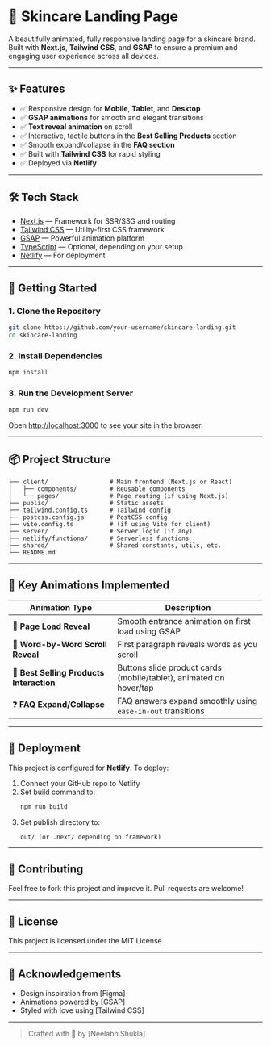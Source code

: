 # 🌿 Skincare Landing Page

A beautifully animated, fully responsive landing page for a skincare brand. Built with **Next.js**, **Tailwind CSS**, and **GSAP** to ensure a premium and engaging user experience across all devices.

---

## ✨ Features

- ✅ Responsive design for **Mobile**, **Tablet**, and **Desktop**
- ✅ **GSAP animations** for smooth and elegant transitions
- ✅ **Text reveal animation** on scroll
- ✅ Interactive, tactile buttons in the **Best Selling Products** section
- ✅ Smooth expand/collapse in the **FAQ section**
- ✅ Built with **Tailwind CSS** for rapid styling
- ✅ Deployed via **Netlify**

---

## 🛠 Tech Stack

- [Next.js](https://nextjs.org/) — Framework for SSR/SSG and routing  
- [Tailwind CSS](https://tailwindcss.com/) — Utility-first CSS framework  
- [GSAP](https://greensock.com/gsap/) — Powerful animation platform  
- [TypeScript](https://www.typescriptlang.org/) — Optional, depending on your setup  
- [Netlify](https://www.netlify.com/) — For deployment

---

## 🔧 Getting Started

### 1. Clone the Repository

```bash
git clone https://github.com/your-username/skincare-landing.git
cd skincare-landing
```

### 2. Install Dependencies

```bash
npm install
```

### 3. Run the Development Server

```bash
npm run dev
```

Open [http://localhost:3000](http://localhost:3000) to see your site in the browser.

---

## 📦 Project Structure

```
├── client/                 # Main frontend (Next.js or React)
│   ├── components/         # Reusable components
│   └── pages/              # Page routing (if using Next.js)
├── public/                 # Static assets
├── tailwind.config.ts      # Tailwind config
├── postcss.config.js       # PostCSS config
├── vite.config.ts          # (if using Vite for client)
├── server/                 # Server logic (if any)
├── netlify/functions/      # Serverless functions
├── shared/                 # Shared constants, utils, etc.
└── README.md
```

---

## 🎯 Key Animations Implemented

| Animation Type                            | Description |
|------------------------------------------|-------------|
| 💫 **Page Load Reveal**                   | Smooth entrance animation on first load using GSAP |
| 📝 **Word-by-Word Scroll Reveal**         | First paragraph reveals words as you scroll |
| 🧴 **Best Selling Products Interaction**  | Buttons slide product cards (mobile/tablet), animated on hover/tap |
| ❓ **FAQ Expand/Collapse**                | FAQ answers expand smoothly using `ease-in-out` transitions |

---

## 🚀 Deployment

This project is configured for **Netlify**. To deploy:

1. Connect your GitHub repo to Netlify
2. Set build command to:
   ```bash
   npm run build
   ```
3. Set publish directory to:
   ```
   out/ (or .next/ depending on framework)
   ```

---


## 🤝 Contributing

Feel free to fork this project and improve it. Pull requests are welcome!

---

## 📄 License

This project is licensed under the MIT License.

---

## 🙌 Acknowledgements

- Design inspiration from [Figma]
- Animations powered by [GSAP]
- Styled with love using [Tailwind CSS]

---

> Crafted with 💚 by [Neelabh Shukla]
